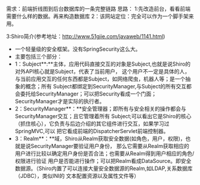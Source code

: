 需求：前端折线图到后台数据库的一条完整链路
思路：
1:先改造前台，看看前端需要什么样的数据。再来构造数据库
2：该网站定位：完全可以作为一个脚手架来用。

3:Shiro简介(参考地址：http://www.51gjie.com/javaweb/1141.html)
- 一个轻量级的安全框架。没有SpringSecurity这么大。
- 主要包括三个部分：
- 1：Subject**:**主体，应用代码直接交互的对象是Subject,也就是说Shiro的对外API核心就是Subject，代表了当前用户，
这个用户不一定是具体的人，与当前应用交互的任何东西都是Subject，如网络爬虫，机器人等；是一个抽象的概念；所有
Subject都绑定到SecurityManager,与Subject的所有交互都会委托给SecurityManager；可以把Security看成一个门面；
SecurityManager才是实际的执行者。
- 2：SecurityManager**：**安全管理器；即所有与安全相关的操作都会与SecurityManager交互；且它管理着所有
Subject;可以看出它是Shiro的核心（抓住核心），它负责与后边介绍的其它组件进行交互，如果学习过SpringMVC,可以
把它看成前端的DispatcherServlet前端控制器。
- 3：Realm**：**域，Shiro从Realm获取安全数据(如角色，用户，权限)，也就是说SecurityManager要验证用户身份，
那么它需要从Realm获取相应的用户进行比较以确定用户身份是否合法；也需要从Realm得到用户相应的角色/权限进行验证
用户是否能进行操作；可以把Realm看成DataSource。即安全数据源。（Shiro内置了可以连接大量安全数据源的Realm,如LDAP,关系数据库（JDBC），类似INI的
文本配置资源以及属性文件等）